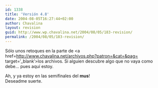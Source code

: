 ```yaml
---
id: 1338
title: 'Versión 4.8'
date: 2004-08-05T16:27:44+02:00
author: Chavalina
layout: revision
guid: http://www.wp.chavalina.net/2004/08/05/183-revision/
permalink: /2004/08/05/183-revision/
---
```

Sólo unos retoques en la parte de <a href=http://www.chavalina.net/archivos.php?patron=&cat=&pag= target=&prime;_blank&prime;>los archivos</a>. Si alguien descubre algo que no vaya como debe… pues aquí estoy.

Ah, y ya estoy en las semifinales del **mus**!  
Deseadme suerte.